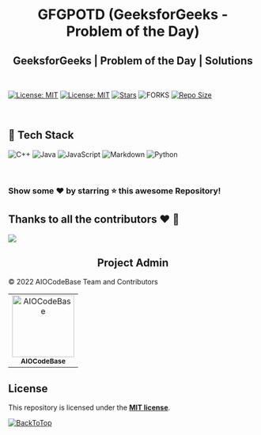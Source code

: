 <h1 align="center"> <b>GFGPOTD (GeeksforGeeks - Problem of the Day)</b> </h1>

<h2 align="center"> <b>GeeksforGeeks | Problem of the Day | Solutions</b> </h2>

<br />

[![License: MIT](https://img.shields.io/badge/License-MIT-blue.svg?style=for-the-badge)](./LICENSE)
[![License: MIT](https://img.shields.io/github/followers/AIOCodeBase?logo=github&label=follow%20%40AIOCodeBase&style=for-the-badge)](https://www.github.com/AIOCodeBase)
[![Stars](https://img.shields.io/github/stars/AIOCodeBase/GFGPOTD?label=Star%20this%20Repository&style=for-the-badge)](https://www.github.com/AIOCodeBase/GFGPOTD)
![FORKS](https://img.shields.io/github/forks/AIOCodeBase/GFGPOTD?style=for-the-badge&social)
[![Repo Size](https://img.shields.io/github/languages/code-size/AIOCodeBase/GFGPOTD?style=for-the-badge)](https://www.github.com/AIOCodeBase/GFGPOTD)

<br />

## 📌 **Tech Stack**

![C++](https://img.shields.io/badge/c++-%2300599C.svg?style=for-the-badge&logo=c%2B%2B&logoColor=white)
![Java](https://img.shields.io/badge/java-%23ED8B00.svg?style=for-the-badge&logo=java&logoColor=white)
![JavaScript](https://img.shields.io/badge/javascript-%23323330.svg?style=for-the-badge&logo=javascript&logoColor=%23F7DF1E)
![Markdown](https://img.shields.io/badge/markdown-%23000000.svg?style=for-the-badge&logo=markdown&logoColor=white)
![Python](https://img.shields.io/badge/python-3670A0?style=for-the-badge&logo=python&logoColor=ffdd54)

<br />

### Show some ❤️ by starring ⭐ this awesome Repository!

## **Thanks to all the contributors** ❤️ 🫡

<a href="https://github.com/AIOCodeBase/GFGPOTD/graphs/contributors">
  <img src="https://contrib.rocks/image?repo=AIOCodeBase/GFGPOTD" />
</a>

<br />

<h2 align=center> Project Admin  </h2>

© 2022 AIOCodeBase Team and Contributors

<p align="center">
<table align="center">
  <tbody><tr>
     <td align="center"><a href="https://github.com/AIOCodeBase"><img alt="AIOCodeBase" src="https://avatars.githubusercontent.com/u/117071652" width="125px;"><br><sub><b> AIOCodeBase </b></sub></a><br></td> </a></td>
</tbody></table>

## **License**

This repository is licensed under the [**MIT license**](./LICENSE).

[![BackToTop](https://img.shields.io/badge/-Back%20to%20Top-red?style=for-the-badge)](#top)